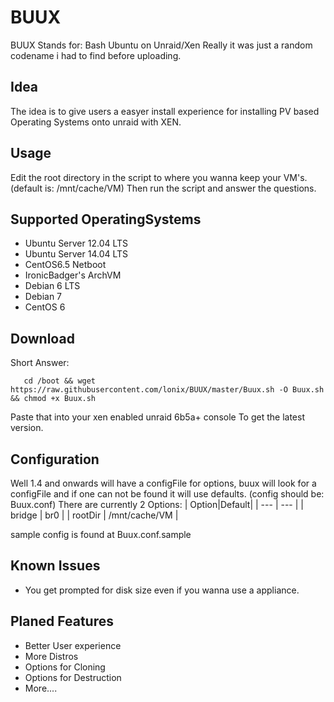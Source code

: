 BUUX
====
BUUX Stands for: Bash Ubuntu on Unraid/Xen
Really it was just a random codename i had to find before uploading.

Idea
----
The idea is to give users a easyer install experience for installing PV based Operating Systems onto unraid with XEN. 

Usage
----
Edit the root directory in the script to where you wanna keep your VM's.
(default is: /mnt/cache/VM)
Then run the script and answer the questions.


Supported OperatingSystems
----
- Ubuntu Server 12.04 LTS
- Ubuntu Server 14.04 LTS
- CentOS6.5 Netboot
- IronicBadger's ArchVM
- Debian 6 LTS
- Debian 7
- CentOS 6


Download
----
Short Answer:

```
   cd /boot && wget https://raw.githubusercontent.com/lonix/BUUX/master/Buux.sh -O Buux.sh && chmod +x Buux.sh
```
Paste that into your xen enabled unraid 6b5a+ console To get the latest version.

Configuration
----
Well 1.4 and onwards will have a configFile for options, buux will look for a configFile and if one can not be found it will use defaults. (config should be: Buux.conf)
There are currently 2 Options:
| Option|Default|
| --- | --- |
| bridge | br0 |
| rootDir | /mnt/cache/VM |

sample config is found at Buux.conf.sample


Known Issues
----
- You get prompted for disk size even if you wanna use a appliance.


Planed Features
----
- Better User experience 
- More Distros 
- Options for Cloning
- Options for Destruction
- More....

